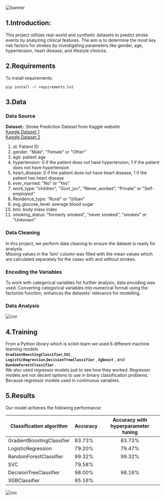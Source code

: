 ![banner](img/banner.png)

## 1.Introduction:
This project utilizes real-world and synthetic datasets to predict stroke events by analyzing clinical features. The aim is to determine the most key risk factors for strokes by investigating parameters like gender, age, hypertension, heart disease, and lifestyle choices.
## 2.Requirements

To install requirements:

```setup
pip install -r requirements.txt
```


## 3.Data
### Data Source
**Dataset:**: 
Stroke Prediction Dataset from Kaggle website\
[Kaggle Dataset 1](https://www.kaggle.com/datasets/fedesoriano/stroke-prediction-dataset)\
[Kaggle Dataset 2](https://www.kaggle.com/competitions/playground-series-s3e2/data)
1) id: Patient ID 
2) gender: "Male", "Female" or "Other"  
3) age: patient age  
4) hypertension: 0 if the patient does not have hypertension, 1 if the patient does not have hypertension  
5) heart_disease: 0 if the patient does not have heart disease, 1 if the patient has heart disease
6) ever_married: "No" or "Yes" 
7) work_type: "children", "Govt_jov", "Never_worked", "Private" or "Self-employed"  
8) Residence_type: "Rural" or "Urban"  
9) avg_glucose_level: average blood sugar  
10) bmi: body mass index
11) smoking_status: "formerly smoked", "never smoked", "smokes" or "Unknown"
### Data Cleaning
In this project, we perform data cleaning to ensure the dataset is ready for analysis.\
Missing values in the ’bmi’ column was filled with the
mean values which are calculated separately for the cases with and without strokes.
### Encoding the Variables
To work with categorical variables for further analysis, data encoding was used. Converting categorical
variables into numerical format using the factorize function, enhances the datasets’ relevance for
modelling. 
### Data Analysis
![cor](img/correlation1.jpg)

## 4.Training
From a Python library which is scikit-learn we used 6 different machine learning models. \
**`GradientBoostingClassifier`**,**`SVC`**, **`LogisticRegression`**,**`DecisionTreeClassifier`** , **`Xgboost`** , and **`RandomForestClassifier`** . \
We also used regressor models just to see how they worked. Regressor models are not decent options to use in binary classification problems.\
Because regressor models used in continuous variables.
## 5.Results

Our model achieves the following performance:

|Classification algorithm|	Accuracy | Accuracy with hyperparameter tuning|
|------------------------|----------|:----------:|
|GradientBoostingClassifier	|	83.73%|	83.73%|
|LogisticRegression|	79.20%	|79.47%|
|RandomForestClassifier	|99.32%| 99.32%	|
|SVC |79.58%|	|
|DecisionTreeClassifier|	98.00%	| 98.16% |
|XGBClassifier	| 95.16% |


![roc](img/roccurve.jpg)
